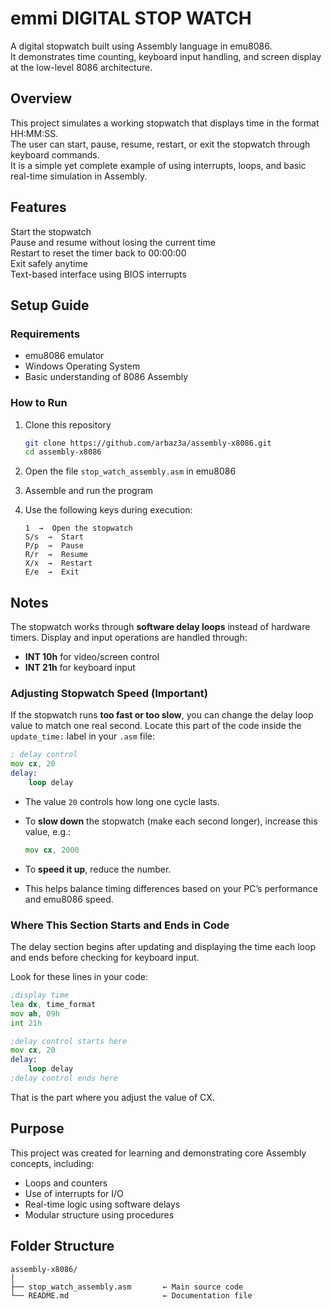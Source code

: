# emmi DIGITAL STOP WATCH

A digital stopwatch built using Assembly language in emu8086.  
It demonstrates time counting, keyboard input handling, and screen display at the low-level 8086 architecture.

## Overview
This project simulates a working stopwatch that displays time in the format HH:MM:SS.  
The user can start, pause, resume, restart, or exit the stopwatch through keyboard commands.  
It is a simple yet complete example of using interrupts, loops, and basic real-time simulation in Assembly.

## Features
Start the stopwatch  
Pause and resume without losing the current time  
Restart to reset the timer back to 00:00:00  
Exit safely anytime  
Text-based interface using BIOS interrupts  

## Setup Guide

### Requirements
- emu8086 emulator  
- Windows Operating System  
- Basic understanding of 8086 Assembly  

### How to Run
1. Clone this repository  
   ```bash
   git clone https://github.com/arbaz3a/assembly-x8086.git
   cd assembly-x8086

2. Open the file `stop_watch_assembly.asm` in emu8086
3. Assemble and run the program
4. Use the following keys during execution:

   ```
   1  →  Open the stopwatch  
   S/s  →  Start  
   P/p  →  Pause  
   R/r  →  Resume  
   X/x  →  Restart  
   E/e  →  Exit  
   ```

## Notes

The stopwatch works through **software delay loops** instead of hardware timers.
Display and input operations are handled through:

* **INT 10h** for video/screen control
* **INT 21h** for keyboard input

### Adjusting Stopwatch Speed (Important)

If the stopwatch runs **too fast or too slow**, you can change the delay loop value to match one real second.
Locate this part of the code inside the `update_time:` label in your `.asm` file:

```asm
; delay control
mov cx, 20
delay:
    loop delay
```

* The value `20` controls how long one cycle lasts.
* To **slow down** the stopwatch (make each second longer), increase this value, e.g.:

  ```asm
  mov cx, 2000
  ```
* To **speed it up**, reduce the number.
* This helps balance timing differences based on your PC’s performance and emu8086 speed.

### Where This Section Starts and Ends in Code

The delay section begins after updating and displaying the time each loop and ends before checking for keyboard input.

Look for these lines in your code:

```asm
;display time
lea dx, time_format
mov ah, 09h
int 21h

;delay control starts here
mov cx, 20
delay:
    loop delay
;delay control ends here
```

That is the part where you adjust the value of CX.

## Purpose

This project was created for learning and demonstrating core Assembly concepts, including:

* Loops and counters
* Use of interrupts for I/O
* Real-time logic using software delays
* Modular structure using procedures

## Folder Structure

```
assembly-x8086/
│
├── stop_watch_assembly.asm       ← Main source code
└── README.md                     ← Documentation file
